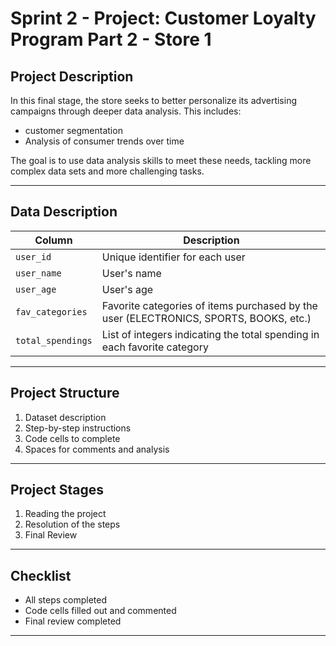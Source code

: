 # Sprint 2 - Project: Customer Loyalty Program Part 2 - Store 1

## Project Description

In this final stage, the store seeks to better personalize its advertising campaigns through deeper data analysis. This includes:

- customer segmentation
- Analysis of consumer trends over time

The goal is to use data analysis skills to meet these needs, tackling more complex data sets and more challenging tasks.

---

## Data Description

| Column | Description |
|-----------|-------------|
| `user_id` |  Unique identifier for each user |
| `user_name` |  User's name |
| `user_age` |  User's age |
| `fav_categories` |  Favorite categories of items purchased by the user (ELECTRONICS, SPORTS, BOOKS, etc.) |
| `total_spendings` |  List of integers indicating the total spending in each favorite category |

---

## Project Structure

1. Dataset description
2. Step-by-step instructions
3. Code cells to complete
4. Spaces for comments and analysis

---

## Project Stages

1. Reading the project
2. Resolution of the steps
3. Final Review

---

## Checklist

- All steps completed
- Code cells filled out and commented
- Final review completed

---
